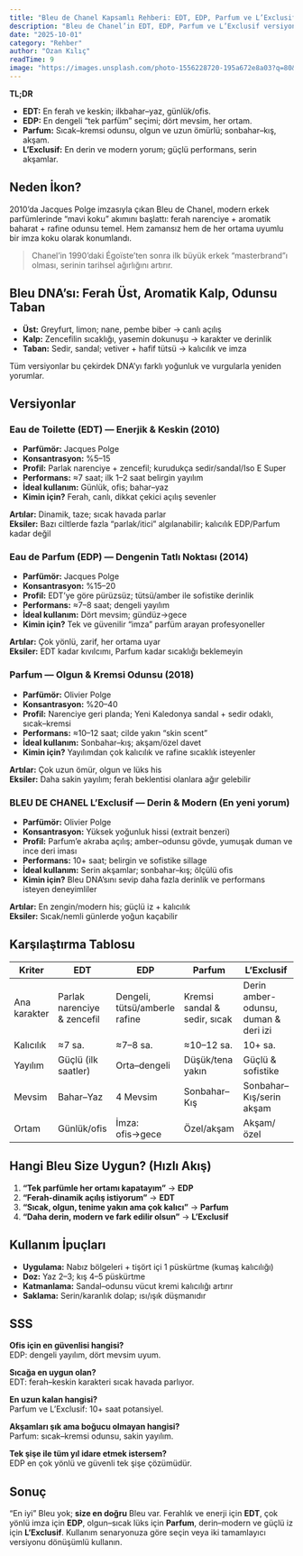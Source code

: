 ```yaml
---
title: "Bleu de Chanel Kapsamlı Rehberi: EDT, EDP, Parfum ve L’Exclusif"
description: "Bleu de Chanel’in EDT, EDP, Parfum ve L’Exclusif versiyonlarını koku DNA’sı, performans, mevsim ve kullanım senaryolarıyla karşılaştırdık. Hangisi size uygun?"
date: "2025-10-01"
category: "Rehber"
author: "Ozan Kılıç"
readTime: 9
image: "https://images.unsplash.com/photo-1556228720-195a672e8a03?q=80&w=1600&auto=format&fit=crop"
---
```


**TL;DR**  
- **EDT:** En ferah ve keskin; ilkbahar–yaz, günlük/ofis.  
- **EDP:** En dengeli “tek parfüm” seçimi; dört mevsim, her ortam.  
- **Parfum:** Sıcak–kremsi odunsu, olgun ve uzun ömürlü; sonbahar–kış, akşam.  
- **L’Exclusif:** En derin ve modern yorum; güçlü performans, serin akşamlar.

## Neden İkon?
2010’da Jacques Polge imzasıyla çıkan Bleu de Chanel, modern erkek parfümlerinde “mavi koku” akımını başlattı: ferah narenciye + aromatik baharat + rafine odunsu temel. Hem zamansız hem de her ortama uyumlu bir imza koku olarak konumlandı.

> Chanel’in 1990’daki Égoïste’ten sonra ilk büyük erkek “masterbrand”ı olması, serinin tarihsel ağırlığını artırır.

## Bleu DNA’sı: Ferah Üst, Aromatik Kalp, Odunsu Taban
- **Üst:** Greyfurt, limon; nane, pembe biber → canlı açılış  
- **Kalp:** Zencefilin sıcaklığı, yasemin dokunuşu → karakter ve derinlik  
- **Taban:** Sedir, sandal; vetiver + hafif tütsü → kalıcılık ve imza

Tüm versiyonlar bu çekirdek DNA’yı farklı yoğunluk ve vurgularla yeniden yorumlar.

## Versiyonlar

### Eau de Toilette (EDT) — Enerjik & Keskin (2010)
- **Parfümör:** Jacques Polge  
- **Konsantrasyon:** %5–15  
- **Profil:** Parlak narenciye + zencefil; kurudukça sedir/sandal/Iso E Super  
- **Performans:** ≈7 saat; ilk 1–2 saat belirgin yayılım  
- **İdeal kullanım:** Günlük, ofis; bahar–yaz  
- **Kimin için?** Ferah, canlı, dikkat çekici açılış sevenler

**Artılar:** Dinamik, taze; sıcak havada parlar  
**Eksiler:** Bazı ciltlerde fazla “parlak/itici” algılanabilir; kalıcılık EDP/Parfum kadar değil

### Eau de Parfum (EDP) — Dengenin Tatlı Noktası (2014)
- **Parfümör:** Jacques Polge  
- **Konsantrasyon:** %15–20  
- **Profil:** EDT’ye göre pürüzsüz; tütsü/amber ile sofistike derinlik  
- **Performans:** ≈7–8 saat; dengeli yayılım  
- **İdeal kullanım:** Dört mevsim; gündüz→gece  
- **Kimin için?** Tek ve güvenilir “imza” parfüm arayan profesyoneller

**Artılar:** Çok yönlü, zarif, her ortama uyar  
**Eksiler:** EDT kadar kıvılcımı, Parfum kadar sıcaklığı beklemeyin

### Parfum — Olgun & Kremsi Odunsu (2018)
- **Parfümör:** Olivier Polge  
- **Konsantrasyon:** %20–40  
- **Profil:** Narenciye geri planda; Yeni Kaledonya sandal + sedir odaklı, sıcak–kremsi  
- **Performans:** ≈10–12 saat; cilde yakın “skin scent”  
- **İdeal kullanım:** Sonbahar–kış; akşam/özel davet  
- **Kimin için?** Yayılımdan çok kalıcılık ve rafine sıcaklık isteyenler

**Artılar:** Çok uzun ömür, olgun ve lüks his  
**Eksiler:** Daha sakin yayılım; ferah beklentisi olanlara ağır gelebilir

### BLEU DE CHANEL L’Exclusif — Derin & Modern (En yeni yorum)
- **Parfümör:** Olivier Polge  
- **Konsantrasyon:** Yüksek yoğunluk hissi (extrait benzeri)  
- **Profil:** Parfum’e akraba açılış; amber–odunsu gövde, yumuşak duman ve ince deri iması  
- **Performans:** 10+ saat; belirgin ve sofistike sillage  
- **İdeal kullanım:** Serin akşamlar; sonbahar–kış; ölçülü ofis  
- **Kimin için?** Bleu DNA’sını sevip daha fazla derinlik ve performans isteyen deneyimliler

**Artılar:** En zengin/modern his; güçlü iz + kalıcılık  
**Eksiler:** Sıcak/nemli günlerde yoğun kaçabilir

## Karşılaştırma Tablosu
| Kriter | EDT | EDP | Parfum | L’Exclusif |
|---|---|---|---|---|
| Ana karakter | Parlak narenciye & zencefil | Dengeli, tütsü/amberle rafine | Kremsi sandal & sedir, sıcak | Derin amber-odunsu, duman & deri izi |
| Kalıcılık | ≈7 sa. | ≈7–8 sa. | ≈10–12 sa. | 10+ sa. |
| Yayılım | Güçlü (ilk saatler) | Orta–dengeli | Düşük/tena yakın | Güçlü & sofistike |
| Mevsim | Bahar–Yaz | 4 Mevsim | Sonbahar–Kış | Sonbahar–Kış/serin akşam |
| Ortam | Günlük/ofis | İmza: ofis→gece | Özel/akşam | Akşam/özel |

## Hangi Bleu Size Uygun? (Hızlı Akış)
1. **“Tek parfümle her ortamı kapatayım”** → **EDP**  
2. **“Ferah-dinamik açılış istiyorum”** → **EDT**  
3. **“Sıcak, olgun, tenime yakın ama çok kalıcı”** → **Parfum**  
4. **“Daha derin, modern ve fark edilir olsun”** → **L’Exclusif**

## Kullanım İpuçları
- **Uygulama:** Nabız bölgeleri + tişört içi 1 püskürtme (kumaş kalıcılığı)  
- **Doz:** Yaz 2–3; kış 4–5 püskürtme  
- **Katmanlama:** Sandal–odunsu vücut kremi kalıcılığı artırır  
- **Saklama:** Serin/karanlık dolap; ısı/ışık düşmanıdır

## SSS
**Ofis için en güvenlisi hangisi?**  
EDP: dengeli yayılım, dört mevsim uyum.

**Sıcağa en uygun olan?**  
EDT: ferah–keskin karakteri sıcak havada parlıyor.

**En uzun kalan hangisi?**  
Parfum ve L’Exclusif: 10+ saat potansiyel.

**Akşamları şık ama boğucu olmayan hangisi?**  
Parfum: sıcak–kremsi odunsu, sakin yayılım.

**Tek şişe ile tüm yıl idare etmek istersem?**  
EDP en çok yönlü ve güvenli tek şişe çözümüdür.

## Sonuç
“En iyi” Bleu yok; **size en doğru** Bleu var. Ferahlık ve enerji için **EDT**, çok yönlü imza için **EDP**, olgun–sıcak lüks için **Parfum**, derin–modern ve güçlü iz için **L’Exclusif**. Kullanım senaryonuza göre seçin veya iki tamamlayıcı versiyonu dönüşümlü kullanın.

